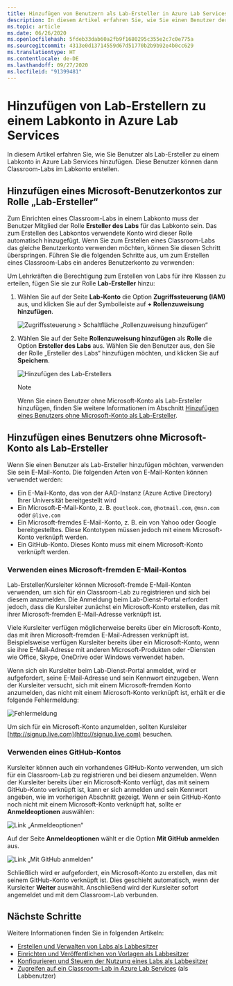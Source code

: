 ```yaml
---
title: Hinzufügen von Benutzern als Lab-Ersteller in Azure Lab Services
description: In diesem Artikel erfahren Sie, wie Sie einen Benutzer der Rolle „Lab-Ersteller“ für ein Labkonto in Azure Lab Services hinzufügen. Die Lab-Ersteller können Labs in diesem Labkonto erstellen.
ms.topic: article
ms.date: 06/26/2020
ms.openlocfilehash: 5fdeb33dab60a2fb9f1680295c355e2c7c0e775a
ms.sourcegitcommit: 4313e0d13714559d67d51770b2b9b92e4b0cc629
ms.translationtype: HT
ms.contentlocale: de-DE
ms.lasthandoff: 09/27/2020
ms.locfileid: "91399481"
---
```

# <a name="add-lab-creators-to-a-lab-account-in-azure-lab-services"></a>Hinzufügen von Lab-Erstellern zu einem Labkonto in Azure Lab Services
In diesem Artikel erfahren Sie, wie Sie Benutzer als Lab-Ersteller zu einem Labkonto in Azure Lab Services hinzufügen. Diese Benutzer können dann Classroom-Labs im Labkonto erstellen. 

## <a name="add-microsoft-user-account-to-lab-creator-role"></a>Hinzufügen eines Microsoft-Benutzerkontos zur Rolle „Lab-Ersteller“
Zum Einrichten eines Classroom-Labs in einem Labkonto muss der Benutzer Mitglied der Rolle **Ersteller des Labs** für das Labkonto sein. Das zum Erstellen des Labkontos verwendete Konto wird dieser Rolle automatisch hinzugefügt. Wenn Sie zum Erstellen eines Classroom-Labs das gleiche Benutzerkonto verwenden möchten, können Sie diesen Schritt überspringen. Führen Sie die folgenden Schritte aus, um zum Erstellen eines Classroom-Labs ein anderes Benutzerkonto zu verwenden: 

Um Lehrkräften die Berechtigung zum Erstellen von Labs für ihre Klassen zu erteilen, fügen Sie sie zur Rolle **Lab-Ersteller** hinzu:

1. Wählen Sie auf der Seite **Lab-Konto** die Option **Zugriffssteuerung (IAM)** aus, und klicken Sie auf der Symbolleiste auf **+ Rollenzuweisung hinzufügen**. 

    ![Zugriffssteuerung > Schaltfläche „Rollenzuweisung hinzufügen“](./media/tutorial-setup-lab-account/add-role-assignment-button.png)
1. Wählen Sie auf der Seite **Rollenzuweisung hinzufügen** als **Rolle** die Option **Ersteller des Labs** aus. Wählen Sie den Benutzer aus, den Sie der Rolle „Ersteller des Labs“ hinzufügen möchten, und klicken Sie auf **Speichern**. 

    ![Hinzufügen des Lab-Erstellers](./media/tutorial-setup-lab-account/add-lab-creator.png)

    > [!NOTE]
    > Wenn Sie einen Benutzer ohne Microsoft-Konto als Lab-Ersteller hinzufügen, finden Sie weitere Informationen im Abschnitt [Hinzufügen eines Benutzers ohne Microsoft-Konto als Lab-Ersteller](#add-a-non-microsoft-account-user-as-a-lab-creator). 

## <a name="add-a-non-microsoft-account-user-as-a-lab-creator"></a>Hinzufügen eines Benutzers ohne Microsoft-Konto als Lab-Ersteller
Wenn Sie einen Benutzer als Lab-Ersteller hinzufügen möchten, verwenden Sie sein E-Mail-Konto. Die folgenden Arten von E-Mail-Konten können verwendet werden:

- Ein E-Mail-Konto, das von der AAD-Instanz (Azure Active Directory) Ihrer Universität bereitgestellt wird
- Ein Microsoft-E-Mail-Konto, z. B. `@outlook.com`, `@hotmail.com`, `@msn.com` oder `@live.com`
- Ein Microsoft-fremdes E-Mail-Konto, z. B. ein von Yahoo oder Google bereitgestelltes. Diese Kontotypen müssen jedoch mit einem Microsoft-Konto verknüpft werden.
- Ein GitHub-Konto. Dieses Konto muss mit einem Microsoft-Konto verknüpft werden.

### <a name="using-a-non-microsoft-email-account"></a>Verwenden eines Microsoft-fremden E-Mail-Kontos
Lab-Ersteller/Kursleiter können Microsoft-fremde E-Mail-Konten verwenden, um sich für ein Classroom-Lab zu registrieren und sich bei diesem anzumelden.  Die Anmeldung beim Lab-Dienst-Portal erfordert jedoch, dass die Kursleiter zunächst ein Microsoft-Konto erstellen, das mit ihrer Microsoft-fremden E-Mail-Adresse verknüpft ist.

Viele Kursleiter verfügen möglicherweise bereits über ein Microsoft-Konto, das mit ihren Microsoft-fremden E-Mail-Adressen verknüpft ist. Beispielsweise verfügen Kursleiter bereits über ein Microsoft-Konto, wenn sie ihre E-Mail-Adresse mit anderen Microsoft-Produkten oder -Diensten wie Office, Skype, OneDrive oder Windows verwendet haben.  

Wenn sich ein Kursleiter beim Lab-Dienst-Portal anmeldet, wird er aufgefordert, seine E-Mail-Adresse und sein Kennwort einzugeben. Wenn der Kursleiter versucht, sich mit einem Microsoft-fremden Konto anzumelden, das nicht mit einem Microsoft-Konto verknüpft ist, erhält er die folgende Fehlermeldung: 

![Fehlermeldung](./media/how-to-configure-student-usage/cant-find-account.png)

Um sich für ein Microsoft-Konto anzumelden, sollten Kursleiter [http://signup.live.com](http://signup.live.com) besuchen.  


### <a name="using-a-github-account"></a>Verwenden eines GitHub-Kontos
Kursleiter können auch ein vorhandenes GitHub-Konto verwenden, um sich für ein Classroom-Lab zu registrieren und bei diesem anzumelden. Wenn der Kursleiter bereits über ein Microsoft-Konto verfügt, das mit seinem GitHub-Konto verknüpft ist, kann er sich anmelden und sein Kennwort angeben, wie im vorherigen Abschnitt gezeigt. Wenn er sein GitHub-Konto noch nicht mit einem Microsoft-Konto verknüpft hat, sollte er **Anmeldeoptionen** auswählen:

![Link „Anmeldeoptionen“](./media/how-to-configure-student-usage/signin-options.png)

Auf der Seite **Anmeldeoptionen** wählt er die Option **Mit GitHub anmelden** aus.

![Link „Mit GitHub anmelden“](./media/how-to-configure-student-usage/signin-github.png)

Schließlich wird er aufgefordert, ein Microsoft-Konto zu erstellen, das mit seinem GitHub-Konto verknüpft ist. Dies geschieht automatisch, wenn der Kursleiter **Weiter** auswählt.  Anschließend wird der Kursleiter sofort angemeldet und mit dem Classroom-Lab verbunden.


## <a name="next-steps"></a>Nächste Schritte
Weitere Informationen finden Sie in folgenden Artikeln:

- [Erstellen und Verwalten von Labs als Labbesitzer](how-to-manage-classroom-labs.md)
- [Einrichten und Veröffentlichen von Vorlagen als Labbesitzer](how-to-create-manage-template.md)
- [Konfigurieren und Steuern der Nutzung eines Labs als Labbesitzer](how-to-configure-student-usage.md)
- [Zugreifen auf ein Classroom-Lab in Azure Lab Services](how-to-use-classroom-lab.md) (als Labbenutzer)
